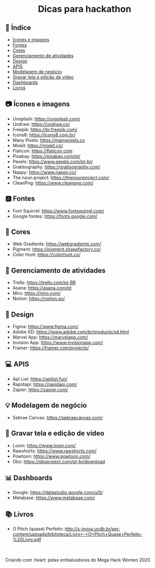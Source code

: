<br />
    <h1 align="center">Dicas para hackathon</h1>

 

## :checkered_flag: Índice

* [Ícones e imagens](#📷-ícones-e-imagens)
* [Fontes](#🅰️-fontes)
* [Cores](#🎨-cores)
* [Gerenciamento de atividades](#📁-gerenciamento-de-atividades)
* [Design](#📱-design)
* [APIS](#💻-apis)
* [Modelagem de negócio](#💡-modelagem-de-negócio)
* [Gravar tela e edição de vídeo](#🎥-gravar-tela-e-edicao-de-video)
* [Dashboards](#📊-dashboard)
* [Livros](#📚-livros)

## 📷 Ícones e imagens
 
 - Unsplash: https://unsplash.com/
 - Undraw: https://undraw.co/
 - Freepik: https://br.freepik.com/
 - Icons8: https://icons8.com.br/
 - Many Pixels: https://manypixels.co
 - Mixkit: https://mixkit.co/
 - Flaticon: https://flaticon.com
 - Pixabay: https://pixabay.com/pt/
 - Pexels: https://www.pexels.com/pt-br/
 - Gratisography: https://gratisography.com/
 - Nappy: https://www.nappy.co/
 - The noun project: https://thenounproject.com/
 - CleanPng: https://www.cleanpng.com/

## 🅰️ Fontes
 - Font Squirrel: https://www.fontsquirrel.com/
 - Google fontes: https://fonts.google.com/

## 🎨 Cores
 - Web Gradients: https://webgradients.com/
 - Pigment: https://pigment.shapefactory.co/
 - Color Hunt: https://colorhunt.co/

## 📁 Gerenciamento de atividades
 - Trello: https://trello.com/pt-BR
 - Asana: https://asana.com/pt
 - Miro: https://miro.com/
 - Notion: https://notion.so/


## 📱 Design
- Figma: https://www.figma.com/
- Adobe XD: https://www.adobe.com/br/products/xd.html 
- Marvel App: https://marvelapp.com/
- Invision App: https://www.invisionapp.com/
- Framer: https://framer.com/projects/

## 💻 APIS
- Api List: https://apilist.fun/
- Rapidapi: https://rapidapi.com/
- Zapier: https://zapier.com/

## 💡 Modelagem de negócio
 - Sebrae Canvas: https://sebraecanvas.com/

## 🎥 Gravar tela e edição de vídeo
 - Loom: https://www.loom.com/
 - Rawshorts: https://www.rawshorts.com/
 - Powtoon: https://www.powtoon.com/
 - Obs: https://obsproject.com/pt-br/download

## 📊 Dashboards
 - Google: https://datastudio.google.com/u/0/
 - Metabase: https://www.metabase.com/

## 📚 Livros
 - O Pitch (quase) Perfeito: http://s-inova.ucdb.br/wp-content/uploads/biblioteca/Livro+-+O+Pitch+Quase+Perfeito-%20Livro.pdf


<br>
<br>
Criando com :heart: pelas embaixadoras do Mega Hack Women 2020
   
